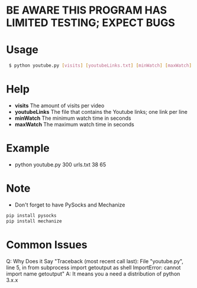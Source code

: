 # BE AWARE THIS PROGRAM HAS LIMITED TESTING; EXPECT BUGS

# Usage
```sh
 $ python youtube.py [visits] [youtubeLinks.txt] [minWatch] [maxWatch]
 ```

# Help
 - **visits** The amount of visits per video
 - **youtubeLinks** The file that contains the Youtube links; one link per line
 - **minWatch** The minimum watch time in seconds
 - **maxWatch** The maximum watch time in seconds

# Example
 - python youtube.py 300 urls.txt 38 65

# Note
 - Don't forget to have PySocks and Mechanize
```py
pip install pysocks
pip install mechanize
```

# Common Issues
 Q: Why Does it Say "Traceback (most recent call last): File "youtube.py", line 5, in <module> from subprocess import getoutput as shell ImportError: cannot import name getoutput"
 A: It means you a need a distribution of python 3.x.x
